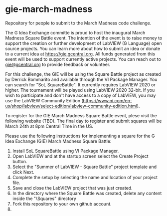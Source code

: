 # gie-march-madness
Repository for people to submit to the March Madness code challenge.

The G Idea Exchange committe is proud to host the inaugural March Madness Square Battle event.  The intention of the event is to raise money to support the creation or further development of LabVIEW (G Language) open source projects.  You can learn more about how to submit an idea or donate to a current idea at https://gie.gcentral.org.  All funds generated from this event will be used to support currently active projects.  You can reach out to gie@gcentral.org to provide feedback or volunteer.

For this challenge, the GIE will be using the Square Battle project as created by Derrick Bommarito and available through the VI Package Manager.  You can search for "SoL SquareBattle".  It currently requires LabVIEW 2020 or higher.  The tournament will be played using LabVIEW 2020 32-bit.  If you wish to participate and don't have access to a copy of LabVIEW, you may use the LabVIEW Community Edition (https://www.ni.com/en-us/shop/labview/select-edition/labview-community-edition.html).

To register for the GIE March Madness Square Battle event, plese visit the following website (TBD). 
The final day to register and submit squares will be March 24th at 8pm Central Time in the US.

Please use the following instructions for implementing a square for the G Idea Exchange (GIE) March Madness Square Battle:

1. Install SoL SquareBattle using VI Package Manager.
2. Open LabVIEW and at the startup screen select the Create Project button.
3. Select the "Summer of LabVIEW - Square Battle" project template and click Next.
4. Complete the setup by selecting the name and location of your project file.
5. Save and close the LabVIEW project that was just created.
6. In the directory where the Square Battle was created, delete any content inside the "\Squares" directory
7. Fork this repository to your own github account.
8. 
